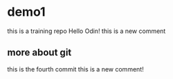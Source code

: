 # demo1
this is a training repo
Hello Odin!
this is a new comment
## more about git 
this is the fourth commit 
this is a new comment!
